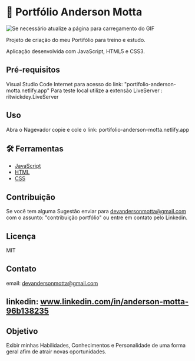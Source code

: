 # 👑 Portfólio Anderson Motta

![Se necessário atualize a página para carregamento do GIF](port1.gif)

Projeto de criação do meu Portifólio para treino e estudo.

Aplicação desenvolvida com JavaScript, HTML5 e CSS3.

## Pré-requisitos

Visual Studio Code
Internet para acesso do link: "portifolio-anderson-motta.netlify.app"
Para teste local utilize a extensão LiveServer : ritwickdey.LiveServer


## Uso

Abra o Nagevador copie e cole o link: portifolio-anderson-motta.netlify.app

## 🛠 Ferramentas

- [JavaScript](https://developer.mozilla.org/pt-BR/docs/Web/JavaScript)
- [HTML](https://developer.mozilla.org/pt-BR/docs/Web/HTML)
- [CSS](https://developer.mozilla.org/pt-BR/docs/Web/CSS)

## Contribuição

Se você tem alguma Sugestão enviar para devandersonmotta@gmail.com com o assunto: "contribuição portfólio" ou entre em contato pelo Linkedin.

## Licença

MIT

## Contato

email: devandersonmotta@gmail.com

linkedin: www.linkedin.com/in/anderson-motta-96b138235
---

## Objetivo

Exibir minhas Habilidades, Conhecimentos e Personalidade de uma forma geral afim de atrair novas oportunidades. 


